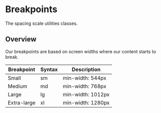 # Breakpoints
The spacing scale utilities classes.

## Overview
Our breakpoints are based on screen widths where our content starts to break.

<table>
            <thead>
            <tr>
              <th>Breakpoint</th>
              <th>Syntax</th>
              <th>Description</th>
            </tr>
            </thead>
            <tbody>
            <tr>
              <td>Small</td>
              <td>sm</td>
              <td>min-width: 544px</td>
            </tr>
            <tr>
              <td>Medium</td>
              <td>md</td>
              <td>min-width: 768px</td>
            </tr>
            <tr>
              <td>Large</td>
              <td>lg</td>
              <td>min-width: 1012px</td>
            </tr>
            <tr>
              <td>Extra-large</td>
              <td>xl</td>
              <td>min-width: 1280px</td>
            </tr>
            </tbody>
          </table>
